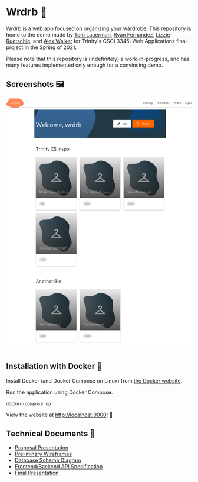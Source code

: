 # Wrdrb 👕

Wrdrb is a web app focused on organizing your wardrobe. This repository is home to the demo made by [Tom Lauerman](https://github.com/TempixTL), [Ryan Fernandez](https://github.com/rfernan8), [Lizzie Ruetschle](https://github.com/eruetsch), and [Alex Walker](https://github.com/awalker3) for Trinity's CSCI 3345: Web Applications final project in the Spring of 2021.

Please note that this repository is (indefinitely) a work-in-progress, and has many features implemented only enough for a convincing demo.

## Screenshots 🖼️

![Wrdrb Home Page Screenshot](README/screenshots/home.png)

## Installation with Docker 🐋

Install Docker (and Docker Compose on Linux) from [the Docker website][ref_docker].

Run the application using Docker Compose.

```sh
docker-compose up
```

View the website at [http://localhost:9000](http://localhost:9000)! 🚀

## Technical Documents 📜

- [Proposal Presentation][doc_1]
- [Preliminary Wireframes][doc_2]
- [Database Schema Diagram][doc_3]
- [Frontend/Backend API Specification][doc_4]
- [Final Presentation][doc_5]

[ref_docker]: https://www.docker.com/
[doc_1]: README/proposal-presentation.pdf
[doc_2]: README/preliminary-wireframes
[doc_3]: README/database-schema-diagram.svg
[doc_4]: https://wrdrb.stoplight.io/docs/wrdrb/reference/Wrdrb-Api.yaml
[doc_5]: README/final-presentation.pdf